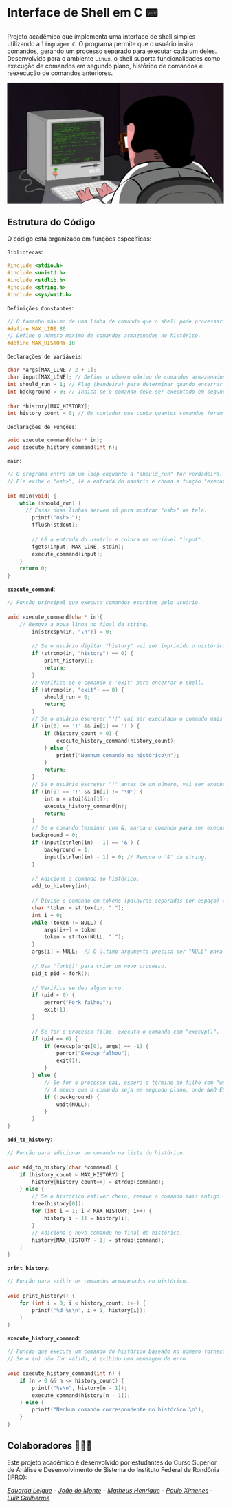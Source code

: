   
# Interface de Shell em C 📟
Projeto acadêmico que implementa uma interface de shell simples utilizando a `linguagem C`. O programa permite que o usuário insira comandos, gerando um processo separado para executar cada um deles. Desenvolvido para o ambiente `Linux`, o shell suporta funcionalidades como execução de comandos em segundo plano, histórico de comandos e reexecução de comandos anteriores.

<div align="center" style="display: block;">
   <img align= "center" src="programing.gif" width="600"/>
</div>

## Estrutura do Código

O código está organizado em funções específicas:

`Bibliotecas`:
```c
#include <stdio.h>
#include <unistd.h>
#include <stdlib.h>
#include <string.h>
#include <sys/wait.h>
```

`Definições Constantes`:
```c
// O tamanho máximo de uma linha de comando que o shell pode processar.
#define MAX_LINE 80
// Define o número máximo de comandos armazenados no histórico.
#define MAX_HISTORY 10
```

`Declarações de Variáveis`:
```c
char *args[MAX_LINE / 2 + 1]; 
char input[MAX_LINE]; // Define o número máximo de comandos armazenados no histórico.
int should_run = 1; // Flag (bandeira) para determinar quando encerrar o programa.
int background = 0; // Indica se o comando deve ser executado em segundo plano.

char *history[MAX_HISTORY];
int history_count = 0; // Um contador que conta quantos comandos foram armazenados no histórico.
```

`Declarações de Funções`:
```c
void execute_command(char* in);
void execute_history_command(int n);
```

`main`:
```c
// O programa entra em um loop enquanto a "should_run" for verdadeira.
// Ele exibe o "osh>", lê a entrada do usuário e chama a função "execute_command" para processar e executar o comando inserido.

int main(void) {
    while (should_run) {
      // Essas duas linhas servem só para mostrar "osh>" na tela.
        printf("osh> ");
        fflush(stdout);

        // Lê a entrada do usuário e coloca na variável "input".
        fgets(input, MAX_LINE, stdin);
        execute_command(input);
    }
    return 0;
}
```

**`execute_command`**:
```c
// Função principal que executa comandos escritos pelo usuário.

void execute_command(char* in){
    // Remove a nova linha no final da string.
        in[strcspn(in, "\n")] = 0;

        // Se o usuário digitar "history" vai ser imprimido o histórico completo.
        if (strcmp(in, "history") == 0) {
            print_history();
            return;
        }
        // Verifica se o comando é 'exit' para encerrar o shell.
        if (strcmp(in, "exit") == 0) {
            should_run = 0;
            return;
        }
        // Se o usuário escrever "!!" vai ser executado o comando mais recente do histórico.
        if (in[0] == '!' && in[1] == '!') {
            if (history_count > 0) {
                execute_history_command(history_count);
            } else {
                printf("Nenhum comando no histórico\n");
            }
            return;
        }
        // Se o usuário escrever "!" antes de um número, vai ser executado o comando correspondente à posição do número no histórico.
        if (in[0] == '!' && in[1] != '\0') {
            int n = atoi(&in[1]);
            execute_history_command(n);
            return;
        }
        // Se o comando terminar com &, marca o comando para ser executado em segundo plano.
        background = 0;
        if (input[strlen(in) - 1] == '&') {
            background = 1;
            input[strlen(in) - 1] = 0; // Remove o '&' da string.
        }
    
        // Adiciona o comando ao histórico.
        add_to_history(in);

        // Divide o comando em tokens (palavras separadas por espaço) e coloca dentro da variavel "args".
        char *token = strtok(in, " ");
        int i = 0;
        while (token != NULL) {
            args[i++] = token;
            token = strtok(NULL, " ");
        }
        args[i] = NULL;  // O último argumento precisa ser "NULL" para a função "execvp".

        // Usa "fork()" para criar um novo processo.
        pid_t pid = fork();
    
        // Verifica se deu algum erro.
        if (pid < 0) {
            perror("Fork falhou");
            exit(1);
        }
    
        // Se for o processo filho, executa o comando com "execvp()".
        if (pid == 0) {
            if (execvp(args[0], args) == -1) {
                perror("Execvp falhou");
                exit(1);
            }
        } else {
            // Se for o processo pai, espera o término do filho com "wait(NULL)".
            // A menos que o comando seja em segundo plano, onde NÃO ESPERA.
            if (!background) {
                wait(NULL);
            }
        }
}
```

**`add_to_history`**:
```c
// Função para adicionar um comando na lista do histórico.

void add_to_history(char *command) {
    if (history_count < MAX_HISTORY) {
        history[history_count++] = strdup(command);
    } else {
        // Se o histórico estiver cheio, remove o comando mais antigo.
        free(history[0]);
        for (int i = 1; i < MAX_HISTORY; i++) {
            history[i - 1] = history[i];
        }
        // Adiciona o novo comando no final do histórico.
        history[MAX_HISTORY - 1] = strdup(command);
    }
}
```

**`print_history`**:
```c
// Função para exibir os comandos armazenados no histórico.

void print_history() {
    for (int i = 0; i < history_count; i++) {
        printf("%d %s\n", i + 1, history[i]);
    }
}
```

**`execute_history_command`**:
```c
// Função que executa um comando do histórico baseado no número fornecido (n), referente a um comando anterior no histórico.
// Se o (n) não for válido, é exibido uma mensagem de erro.

void execute_history_command(int n) {
    if (n > 0 && n <= history_count) {
        printf("%s\n", history[n - 1]);
        execute_command(history[n - 1]);
    } else {
        printf("Nenhum comando correspondente no histórico.\n");
    }
}
```

## Colaboradores 👨🏻‍💻
Este projeto acadêmico é desenvolvido por estudantes do Curso Superior de Análise e Desenvolvimento de Sistema do Instituto Federal de Rondônia (IFRO):

<em>[Eduarda Leigue](https://github.com/leigueed)</em> -
<em>[João do Monte](https://github.com/joaomonteandrade)</em> -
<em>[Matheus Henrique](https://github.com/Modheus)</em> -
<em>[Paulo Ximenes](https://github.com/PauloAlbqrq)</em> -
<em>[Luiz Guilherme](https://github.com/usuario-colaborador2)</em>
